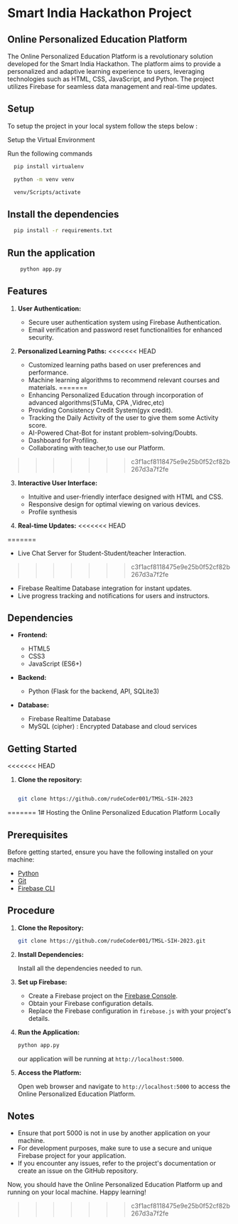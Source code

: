 # Smart India Hackathon Project

## Online Personalized Education Platform

The Online Personalized Education Platform is a revolutionary solution developed for the Smart India Hackathon. The platform aims to provide a personalized and adaptive learning experience to users, leveraging technologies such as HTML, CSS, JavaScript, and Python. The project utilizes Firebase for seamless data management and real-time updates.

## Setup

To setup the project in your local system follow the steps below :

Setup the Virtual Environment

Run the following commands

```bash
  pip install virtualenv

  python -m venv venv

  venv/Scripts/activate
```

## Install the dependencies

```bash
  pip install -r requirements.txt
```

## Run the application

```bash
    python app.py
```



## Features

1. **User Authentication:**

   - Secure user authentication system using Firebase Authentication.
   - Email verification and password reset functionalities for enhanced security.

2. **Personalized Learning Paths:**
<<<<<<< HEAD

   - Customized learning paths based on user preferences and performance.
   - Machine learning algorithms to recommend relevant courses and materials.
=======
   - Enhancing Personalized Education through incorporation of advanced algorithms(STuMa, CPA ,Vidrec,etc)
   - Providing Consistency Credit System(gyx credit).
   - Tracking the Daily Activity of the user to give them some Activity score.
   - AI-Powered Chat-Bot for instant problem-solving/Doubts.
   - Dashboard for Profiling.
   - Collaborating with teacher,to use our Platform.
>>>>>>> c3f1acf8118475e9e25b0f52cf82b267d3a7f2fe

3. **Interactive User Interface:**

   - Intuitive and user-friendly interface designed with HTML and CSS.
   - Responsive design for optimal viewing on various devices.
   - Profile synthesis

4. **Real-time Updates:**
<<<<<<< HEAD

=======
   - Live Chat Server for Student-Student/teacher Interaction.
>>>>>>> c3f1acf8118475e9e25b0f52cf82b267d3a7f2fe
   - Firebase Realtime Database integration for instant updates.
   - Live progress tracking and notifications for users and instructors.



## Dependencies

- **Frontend:**

  - HTML5
  - CSS3
  - JavaScript (ES6+)

- **Backend:**

  - Python (Flask for the backend, API, SQLite3)

- **Database:**
  - Firebase Realtime Database
  - MySQL (cipher) : Encrypted Database and cloud services

## Getting Started

<<<<<<< HEAD
1. **Clone the repository:**

   ```bash

   git clone https://github.com/rudeCoder001/TMSL-SIH-2023

   ```
=======
1# Hosting the Online Personalized Education Platform Locally

## Prerequisites

Before getting started, ensure you have the following installed on your machine:

- [Python](https://www.python.org/downloads/)
- [Git](https://git-scm.com/downloads)
- [Firebase CLI](https://firebase.google.com/docs/cli)

## Procedure

1. **Clone the Repository:**

    ```bash
    git clone https://github.com/rudeCoder001/TMSL-SIH-2023.git
    
    ```

2. **Install Dependencies:**

    Install all the dependencies needed to run.

3. **Set up Firebase:**

    - Create a Firebase project on the [Firebase Console](https://console.firebase.google.com/).
    - Obtain your Firebase configuration details.
    - Replace the Firebase configuration in `firebase.js` with your project's details.

4. **Run the Application:**

    ```bash
    python app.py
    ```

    our application will be running at `http://localhost:5000`.

5. **Access the Platform:**

    Open  web browser and navigate to `http://localhost:5000` to access the Online Personalized Education Platform.

## Notes

- Ensure that port 5000 is not in use by another application on your machine.
- For development purposes, make sure to use a secure and unique Firebase project for your application.
- If you encounter any issues, refer to the project's documentation or create an issue on the GitHub repository.

Now, you should have the Online Personalized Education Platform up and running on your local machine. Happy learning!

>>>>>>> c3f1acf8118475e9e25b0f52cf82b267d3a7f2fe
